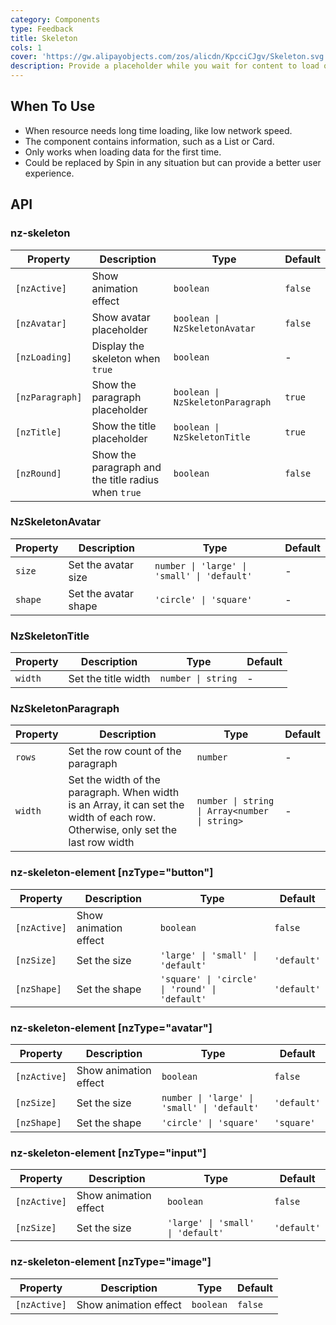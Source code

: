 ```yaml
---
category: Components
type: Feedback
title: Skeleton
cols: 1
cover: 'https://gw.alipayobjects.com/zos/alicdn/KpcciCJgv/Skeleton.svg'
description: Provide a placeholder while you wait for content to load or visualize content that doesn't exist yet.
---
```


## When To Use

- When resource needs long time loading, like low network speed.
- The component contains information, such as a List or Card.
- Only works when loading data for the first time.
- Could be replaced by Spin in any situation but can provide a better user experience.

## API

### nz-skeleton

| Property        | Description                                         | Type                             | Default |
| --------------- | --------------------------------------------------- | -------------------------------- | ------- |
| `[nzActive]`    | Show animation effect                               | `boolean`                        | `false` |
| `[nzAvatar]`    | Show avatar placeholder                             | `boolean \| NzSkeletonAvatar`    | `false` |
| `[nzLoading]`   | Display the skeleton when `true`                    | `boolean`                        | -       |
| `[nzParagraph]` | Show the paragraph placeholder                      | `boolean \| NzSkeletonParagraph` | `true`  |
| `[nzTitle]`     | Show the title placeholder                          | `boolean \| NzSkeletonTitle`     | `true`  |
| `[nzRound]`     | Show the paragraph and the title radius when `true` | `boolean`                        | `false` |

### NzSkeletonAvatar

| Property | Description          | Type                                        | Default |
| -------- | -------------------- | ------------------------------------------- | ------- |
| `size`   | Set the avatar size  | `number \| 'large' \| 'small' \| 'default'` | -       |
| `shape`  | Set the avatar shape | `'circle' \| 'square'`                      | -       |

### NzSkeletonTitle

| Property | Description         | Type               | Default |
| -------- | ------------------- | ------------------ | ------- |
| `width`  | Set the title width | `number \| string` | -       |

### NzSkeletonParagraph

| Property | Description                                                                                                                      | Type                                          | Default |
| -------- | -------------------------------------------------------------------------------------------------------------------------------- | --------------------------------------------- | ------- |
| `rows`   | Set the row count of the paragraph                                                                                               | `number`                                      | -       |
| `width`  | Set the width of the paragraph. When width is an Array, it can set the width of each row. Otherwise, only set the last row width | `number \| string \| Array<number \| string>` | -       |

### nz-skeleton-element [nzType="button"]

| Property     | Description           | Type                                           | Default     |
| ------------ | --------------------- | ---------------------------------------------- | ----------- |
| `[nzActive]` | Show animation effect | `boolean`                                      | `false`     |
| `[nzSize]`   | Set the size          | `'large' \| 'small' \| 'default'`              | `'default'` |
| `[nzShape]`  | Set the shape         | `'square' \| 'circle' \| 'round' \| 'default'` | `'default'` |

### nz-skeleton-element [nzType="avatar"]

| Property     | Description           | Type                                        | Default     |
| ------------ | --------------------- | ------------------------------------------- | ----------- |
| `[nzActive]` | Show animation effect | `boolean`                                   | `false`     |
| `[nzSize]`   | Set the size          | `number \| 'large' \| 'small' \| 'default'` | `'default'` |
| `[nzShape]`  | Set the shape         | `'circle' \| 'square'`                      | `'square'`  |

### nz-skeleton-element [nzType="input"]

| Property     | Description           | Type                              | Default     |
| ------------ | --------------------- | --------------------------------- | ----------- |
| `[nzActive]` | Show animation effect | `boolean`                         | `false`     |
| `[nzSize]`   | Set the size          | `'large' \| 'small' \| 'default'` | `'default'` |

### nz-skeleton-element [nzType="image"]

| Property     | Description           | Type      | Default |
| ------------ | --------------------- | --------- | ------- |
| `[nzActive]` | Show animation effect | `boolean` | `false` |
